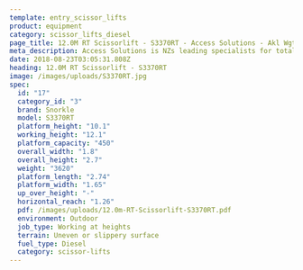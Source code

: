 ```yaml
---
template: entry_scissor_lifts
product: equipment
category: scissor_lifts_diesel
page_title: 12.0M RT Scissorlift - S3370RT - Access Solutions - Akl Wgtn Chch, NZ
meta_description: Access Solutions is NZs leading specialists for total access solution equipment. 100% NZ owned & operated. Read about us - Make an enquiry today
date: 2018-08-23T03:05:31.808Z
heading: 12.0M RT Scissorlift - S3370RT
image: /images/uploads/S3370RT.jpg
spec:
  id: "17"
  category_id: "3"
  brand: Snorkle
  model: S3370RT
  platform_height: "10.1"
  working_height: "12.1"
  platform_capacity: "450"
  overall_width: "1.8"
  overall_height: "2.7"
  weight: "3620"
  platform_length: "2.74"
  platform_width: "1.65"
  up_over_height: "-"
  horizontal_reach: "1.26"
  pdf: /images/uploads/12.0m-RT-Scissorlift-S3370RT.pdf
  environment: Outdoor
  job_type: Working at heights
  terrain: Uneven or slippery surface
  fuel_type: Diesel
  category: scissor-lifts
---
```

